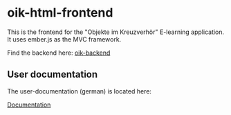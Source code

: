 # oik-html-frontend

This is the frontend for the "Objekte im Kreuzverhör" E-learning application. It uses ember.js as the MVC framework.

Find the backend here: [oik-backend](https://github.com/opaetzel/oik-backend)

## User documentation

The user-documentation (german) is located here:

[Documentation](doc/doc-index.md)

